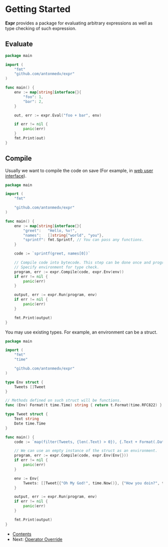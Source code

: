 # Getting Started

**Expr** provides a package for evaluating arbitrary expressions as well as type checking of such expression.

## Evaluate

```go
package main

import (
	"fmt"
	"github.com/antonmedv/expr"
)

func main() {
	env := map[string]interface{}{
		"foo": 1,
		"bar": 2,
	}

	out, err := expr.Eval("foo + bar", env)

	if err != nil {
		panic(err)
	}
	fmt.Print(out)
}
```

## Compile

Usually we want to compile the code on save (For example, in [web user interface](https://antonmedv.github.io/expr/)).  

```go
package main

import (
	"fmt"

	"github.com/antonmedv/expr"
)

func main() {
	env := map[string]interface{}{
		"greet":   "Hello, %v!",
		"names":   []string{"world", "you"},
		"sprintf": fmt.Sprintf, // You can pass any functions.
	}

	code := `sprintf(greet, names[0])`

	// Compile code into bytecode. This step can be done once and program may be reused.
	// Specify environment for type check.
	program, err := expr.Compile(code, expr.Env(env))
	if err != nil {
		panic(err)
	}

	output, err := expr.Run(program, env)
	if err != nil {
		panic(err)
	}

	fmt.Print(output)
}
```

You may use existing types. For example, an environment can be a struct.

```go
package main

import (
	"fmt"
	"time"

	"github.com/antonmedv/expr"
)

type Env struct {
	Tweets []Tweet
}

// Methods defined on such struct will be functions.
func (Env) Format(t time.Time) string { return t.Format(time.RFC822) }

type Tweet struct {
	Text string
	Date time.Time
}

func main() {
	code := `map(filter(Tweets, {len(.Text) > 0}), {.Text + Format(.Date)})`

	// We can use an empty instance of the struct as an environment.
	program, err := expr.Compile(code, expr.Env(Env{}))
	if err != nil {
		panic(err)
	}

	env := Env{
		Tweets: []Tweet{{"Oh My God!", time.Now()}, {"How you doin?", time.Now()}, {"Could I be wearing any more clothes?", time.Now()}},
	}

	output, err := expr.Run(program, env)
	if err != nil {
		panic(err)
	}

	fmt.Print(output)
}
```

* [Contents](README.md)
* Next: [Operator Override](Operator-Override.md)
